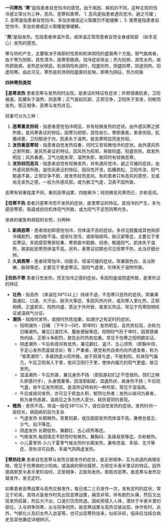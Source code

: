 **一问寒热**
“**寒**”是指患者自觉怕冷的感觉。由于病因、病机的不同，这种主观的怕冷感又常分为三种，恶风、恶寒和畏寒。
	1. 恶风是指患者遇风觉冷，避之可缓；
	2. 恶寒是指患者自觉怕冷，多加衣被或近火取暖仍不能缓解；
	3. 畏寒是指患者自觉怕冷，多加衣被或近火取暖能够缓解。

“**热**”是指发热，包括患者体温升高，或体温正常而患者自觉全身或局部 （如手足心）发热的感觉。

寒与热的产生，主要取决于病邪的性质和机体阴阳的盛衰两个方面。邪气致病者，由于寒为阴邪，其性清冷，故寒邪致病，怕冷症状突出；热为阳邪，其性炎热，故热邪致病，发热症状明显。机体阴阳失调时，阳盛则热，阴盛则寒，阴虚则热，阳虚则寒。由此可见，寒热是机体阴阳盛衰的反映，即寒为阴征，热为阳象


**四种寒热类型**

🔴**恶寒发热**
患者恶寒与发热同时出现，是表证的特征性症状；外邪侵袭肌表，卫阳被遏，肌腠失于温煦，则恶寒；正气奋起抗邪，正邪交争，卫阳失于宣发，则郁而发热。邪正相争，恶寒与发热并见。

轻重可分为三种：
1. **恶寒重发热轻** - 指患者感觉怕冷明显，并有轻微发热的症状。由外感风寒之邪所致，是风寒表证的特征。因寒为阴邪，其性收引，寒邪袭表，束表伤阳，肌腠闭塞，卫阳郁闭于内，肌表失于温煦，故恶寒明显而发热轻。
2. **发热重恶寒轻** - 指患者自觉发热较重，同时又有轻微怕冷的症状。由外感风热之邪所致，是风热表证的特征。因风热为阳邪，易致阳盛，阳盛则热，故发热明显；风热袭表，卫气功能失常，温煦失职，故同时有轻微恶寒。
3. **发热轻而恶风** - 指患者自觉有轻微发热，并有遇风觉冷、避之可缓的症状。由外感风邪所致，是伤风表证的特征。因风性开泄，肌腠疏松，卫阳外泄，阳气郁遏不甚，正邪交争不剧，故发热轻而恶风。有的患者只有恶风的感觉，无或尚无发热之感，一般为外感风邪，或为肺卫气虚，卫表不固所致。

恶寒有轻重程度不同，重则恶寒战栗，四肢厥冷；轻则微恶风寒而已，亦称恶风。

🔴**但寒不热**
患者只感寒冷而不发热的症状，是里寒证的特征。其怕冷的产生，多为感受寒邪，阻遏或损伤机体阳气所致，或为阳气不足而阴寒内生。

发病的缓急和病程的长短，分两种:
1. **新病恶寒** - 患者病初即感觉怕冷，但体温不高的症状。多伴见脘腹或其他局部冷痛剧烈，或四肢不温，或呕吐泄泻，或咳喘痰鸣，脉沉紧等症，主要见于里实寒证。多因感受寒邪较重，寒邪直中脏腑、经络，郁遏阳气，肌体失于温煦，故突起恶寒而体温不高。另外，表寒证初期也可见但寒不热，此当仔细分辨。
2. **久病畏寒** - 患者经常怕冷，四肢凉，得温可缓的症状。常兼面色白、舌淡胖嫩、脉弱等症，主要见于里虚寒证。因阳气虚衰，形体失于温煦所致。

🔴**但热不寒**
患者只觉发热，而无怕冷之感的症状。多因阳盛或阴虚所致，是里热证的特征
- **壮热** - 指高热 （体温在39℃以上）持续不退，不恶寒只恶热的症状。常兼满面通红、口渴、大汗出、脉洪大等症。多因风热内传，或风寒入里化热，正邪相搏，正盛邪实，阳热内盛，蒸达于外所致，属里实热证。常见于伤寒阳明经证或温病气分证。
- **潮热** - 指按时发热，或按时热势加重，如潮汐之有定时的症状。
	- 阳明潮热 - 日晡 （下午3～5时，即申时）发热明显，且热势较高，亦称为日晡潮热。兼见口渴饮冷、腹胀便秘等症。阳明经气旺于申时，因胃肠燥热内结，正邪斗争剧烈，故在此时热势加重。常见于伤寒之阳明腑实证。
	- 阴虚潮热 - 午后和夜间有低热，兼见颧红、盗汗、五心烦热 （即胸中烦、手足心发热而喜就凉处）等；严重者，感觉有热自骨内向外透发者，称为 “骨蒸潮热”，多属阴虚火旺所致。由于阴液亏虚，不能制阳，机体阳气偏亢，午后卫阳渐入于里，夜间卫阳行于里，使体内偏亢的阳气更盛，故见发热。
	- 湿温潮热 - 午后热甚，兼见身热不扬 （即肌肤初扪之不觉很热，但扪之稍久即感灼手），头身困重等。因湿邪黏腻，湿遏热伏，故身热不扬；午后阳气盛，故午后发热明显。是湿热证特有的一种热型，常见于湿温病。
	- 午后或夜间发热，亦可见于瘀血久积，郁而化热者；发热以夜间为甚者，称为身热夜甚，温病见之多为热入营分，耗伤营阴的表现。
- **微热** - 发热不高，体温一般在38℃以下，或仅自觉发热的症状。发热时间一般较长，病因病机较为复杂
	- 气虚发热 长期微热，劳累则甚，或仅面部发热而体温不高，兼倦怠疲乏、少气、自汗等症。
	- 阴虚发热 长期低热，兼颧红、五心烦热等症。
	- 气郁发热 每因情志不舒而时有微热，兼胸闷、急躁易怒等症，亦称郁热。
	- 小儿夏季热 小儿于夏季气候炎热时长期发热，兼有烦渴、多尿、无汗等症，至秋凉可自愈，多属气阴两虚发热。

🔴**寒热往来**
患者自觉恶寒与发热交替发作的症状，是正邪相争，互为进退的病理反映，常见于伤寒病的少阳病，或温病的邪伏膜原，为邪在半表半里证的特征。因外感病邪至半表半里阶段时，正邪相争，正胜则发热，邪胜则恶寒，故恶寒与发热交替发作，发无定时。

如果患者恶寒战栗与高热交替发作，每日或二三日发作一次，发有定时的症状，常见于疟疾。其特点是发作时先出现恶寒战栗，痛苦非常，伴有剧烈头痛，然后又出现发热较甚，热后大汗出，口渴引饮而热退。因疟邪侵入人体，潜伏于半表半里的部位，入与阴争则寒，出与阳争则热，故恶寒战栗与高热交替出现，休作有时。此外，气郁化火及妇女热入血室等，也可出现寒热往来，似疟非疟，临床应当结合病史及其他兼症详细辨识。